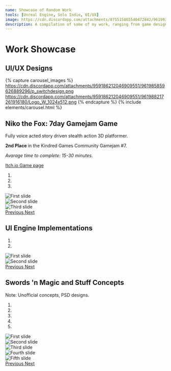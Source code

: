 ```yaml
---
name: Showcase of Random Work
tools: [Unreal Engine, Solo Indie, UI/UX]
image: https://cdn.discordapp.com/attachments/875515865540472842/961992101036449933/RandomWork.png
description: A compilation of some of my work, ranging from game design and prototypes to UI/UX design.
---
```


# Work Showcase

## UI/UX Designs

{% capture carousel_images %}
https://cdn.discordapp.com/attachments/959186212046909551/961985859626889296/p_switchdesign.png
https://cdn.discordapp.com/attachments/959186212046909551/961988217261916180/Logo_W_1024x512.png
{% endcapture %}
{% include elements/carousel.html %}

## Niko the Fox: 7day Gamejam Game

Fully voice acted story driven stealth action 3D platformer.

**2nd Place** in the Kindred Games Community Gamejam #7.

*Avarage time to complete: 15-30 minutes.*

[Itch.io Game page](https://incanta.itch.io/niko-the-fox)

<div id="carouselNiko" class="carousel slide" data-ride="carousel">
  <ol class="carousel-indicators">
    <li data-target="#carouselNiko" data-slide-to="0" class="active"></li>
    <li data-target="#carouselNiko" data-slide-to="1"></li>
    <li data-target="#carouselNiko" data-slide-to="2"></li>
  </ol>
  <div class="carousel-inner">
    <div class="carousel-item active">
      <img class="d-block w-100" src="https://cdn.discordapp.com/attachments/959186212046909551/961986629558501466/p_nikoss1.png" alt="First slide">
    </div>
    <div class="carousel-item">
      <img class="d-block w-100" src="https://cdn.discordapp.com/attachments/959186212046909551/961986626752507934/p_nikoss3.png" alt="Second slide">
    </div>
    <div class="carousel-item">
      <img class="d-block w-100" src="https://cdn.discordapp.com/attachments/959186212046909551/961986630275706980/p_nikoss2.png" alt="Third slide">
    </div>
  </div>
  <a class="carousel-control-prev" href="#carouselNiko" role="button" data-slide="prev">
    <span class="carousel-control-prev-icon" aria-hidden="true"></span>
    <span class="sr-only">Previous</span>
  </a>
  <a class="carousel-control-next" href="#carouselNiko" role="button" data-slide="next">
    <span class="carousel-control-next-icon" aria-hidden="true"></span>
    <span class="sr-only">Next</span>
  </a>
</div>

## UI Engine Implementations

<div id="carouselEningeImplementation" class="carousel slide" data-ride="carousel">
  <ol class="carousel-indicators">
    <li data-target="#carouselEningeImplementation" data-slide-to="0" class="active"></li>
    <li data-target="#carouselEningeImplementation" data-slide-to="1"></li>
  </ol>
  <div class="carousel-inner">
    <div class="carousel-item active">
      <img class="d-block w-100" src="https://cdn.discordapp.com/attachments/959186212046909551/961985935824797736/HauntingsMainMenu.png" alt="First slide">
    </div>
    <div class="carousel-item">
      <img class="d-block w-100" src="https://cdn.discordapp.com/attachments/959186212046909551/961985936109993984/HauntingsSelectLevel.png" alt="Second slide">
    </div>
  </div>
  <a class="carousel-control-prev" href="#carouselEningeImplementation" role="button" data-slide="prev">
    <span class="carousel-control-prev-icon" aria-hidden="true"></span>
    <span class="sr-only">Previous</span>
  </a>
  <a class="carousel-control-next" href="#carouselEningeImplementation" role="button" data-slide="next">
    <span class="carousel-control-next-icon" aria-hidden="true"></span>
    <span class="sr-only">Next</span>
  </a>
</div>

## Swords 'n Magic and Stuff Concepts

Note: Unofficial concepts, PSD designs.

<div id="carouselSNM" class="carousel slide" data-ride="carousel">
  <ol class="carousel-indicators">
    <li data-target="#carouselSNM" data-slide-to="0" class="active"></li>
    <li data-target="#carouselSNM" data-slide-to="1"></li>
    <li data-target="#carouselSNM" data-slide-to="2"></li>
    <li data-target="#carouselSNM" data-slide-to="3"></li>
    <li data-target="#carouselSNM" data-slide-to="4"></li>
  </ol>
  <div class="carousel-inner">
    <div class="carousel-item active">
      <img class="d-block w-100" src="https://cdn.discordapp.com/attachments/959186212046909551/961985448559919134/p_snmpause1.png" alt="First slide">
    </div>
    <div class="carousel-item">
      <img class="d-block w-100" src="https://cdn.discordapp.com/attachments/959186212046909551/961985449105186816/p_snmpause2.png" alt="Second slide">
    </div>
    <div class="carousel-item">
      <img class="d-block w-100" src="https://cdn.discordapp.com/attachments/959186212046909551/961985449759506492/p_snmserverbrowser.png" alt="Third slide">
    </div>
    <div class="carousel-item">
      <img class="d-block w-100" src="https://cdn.discordapp.com/attachments/959186212046909551/961985450287976448/p_snmw1.png" alt="Fourth slide">
    </div>
    <div class="carousel-item">
      <img class="d-block w-100" src="https://cdn.discordapp.com/attachments/959186212046909551/961985450627694672/p_snmw2.png" alt="Fifth slide">
    </div>
  </div>
  <a class="carousel-control-prev" href="#carouselSNM" role="button" data-slide="prev">
    <span class="carousel-control-prev-icon" aria-hidden="true"></span>
    <span class="sr-only">Previous</span>
  </a>
  <a class="carousel-control-next" href="#carouselSNM" role="button" data-slide="next">
    <span class="carousel-control-next-icon" aria-hidden="true"></span>
    <span class="sr-only">Next</span>
  </a>
</div>
